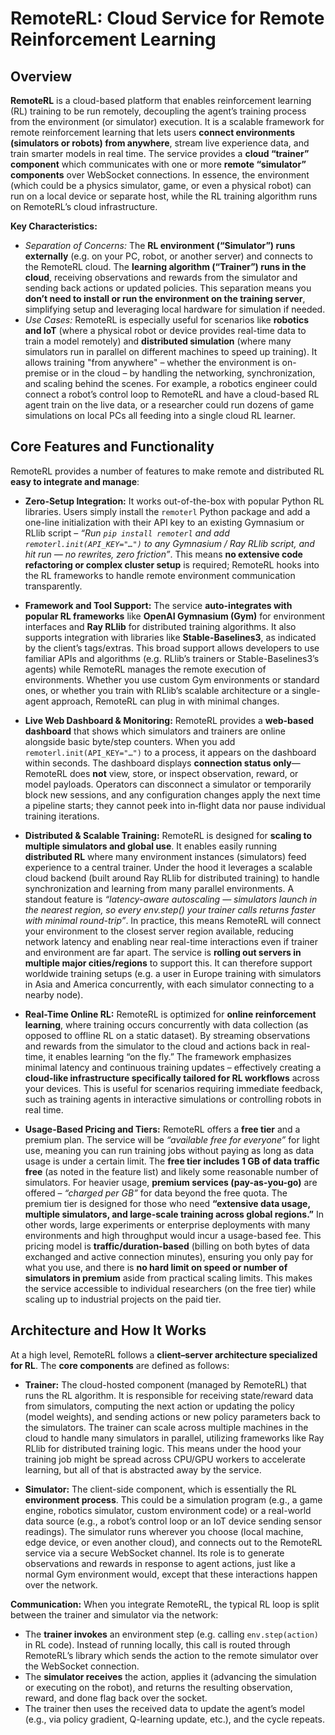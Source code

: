 # RemoteRL: Cloud Service for Remote Reinforcement Learning

## Overview

**RemoteRL** is a cloud-based platform that enables reinforcement learning (RL) training to be run remotely, decoupling the agent’s training process from the environment (or simulator) execution. It is a scalable framework for remote reinforcement learning that lets users **connect environments (simulators or robots) from anywhere**, stream live experience data, and train smarter models in real time. The service provides a **cloud “trainer” component** which communicates with one or more **remote “simulator” components** over WebSocket connections. In essence, the environment (which could be a physics simulator, game, or even a physical robot) can run on a local device or separate host, while the RL training algorithm runs on RemoteRL’s cloud infrastructure.

**Key Characteristics:**

* *Separation of Concerns:* The **RL environment (“Simulator”) runs externally** (e.g. on your PC, robot, or another server) and connects to the RemoteRL cloud. The **learning algorithm (“Trainer”) runs in the cloud**, receiving observations and rewards from the simulator and sending back actions or updated policies. This separation means you **don’t need to install or run the environment on the training server**, simplifying setup and leveraging local hardware for simulation if needed.
* *Use Cases:* RemoteRL is especially useful for scenarios like **robotics and IoT** (where a physical robot or device provides real-time data to train a model remotely) and **distributed simulation** (where many simulators run in parallel on different machines to speed up training). It allows training "from anywhere" – whether the environment is on-premise or in the cloud – by handling the networking, synchronization, and scaling behind the scenes. For example, a robotics engineer could connect a robot’s control loop to RemoteRL and have a cloud-based RL agent train on the live data, or a researcher could run dozens of game simulations on local PCs all feeding into a single cloud RL learner.

## Core Features and Functionality

RemoteRL provides a number of features to make remote and distributed RL **easy to integrate and manage**:

* **Zero-Setup Integration:** It works out-of-the-box with popular Python RL libraries. Users simply install the `remoterl` Python package and add a one-line initialization with their API key to an existing Gymnasium or RLlib script – *“Run `pip install remoterl` and add `remoterl.init(API_KEY="…")` to any Gymnasium / Ray RLlib script, and hit run — no rewrites, zero friction”*. This means **no extensive code refactoring or complex cluster setup** is required; RemoteRL hooks into the RL frameworks to handle remote environment communication transparently.

* **Framework and Tool Support:** The service **auto-integrates with popular RL frameworks** like **OpenAI Gymnasium (Gym)** for environment interfaces and **Ray RLlib** for distributed training algorithms. It also supports integration with libraries like **Stable-Baselines3**, as indicated by the client’s tags/extras. This broad support allows developers to use familiar APIs and algorithms (e.g. RLlib’s trainers or Stable-Baselines3’s agents) while RemoteRL manages the remote execution of environments. Whether you use custom Gym environments or standard ones, or whether you train with RLlib’s scalable architecture or a single-agent approach, RemoteRL can plug in with minimal changes.

* **Live Web Dashboard & Monitoring:** RemoteRL provides a **web‑based dashboard** that shows which simulators and trainers are online alongside basic byte/step counters. When you add `remoterl.init(API_KEY="…")` to a process, it appears on the dashboard within seconds. The dashboard displays **connection status only**—RemoteRL does **not** view, store, or inspect observation, reward, or model payloads. Operators can disconnect a simulator or temporarily block new sessions, and any configuration changes apply the next time a pipeline starts; they cannot peek into in‑flight data nor pause individual training iterations.
  
* **Distributed & Scalable Training:** RemoteRL is designed for **scaling to multiple simulators and global use**. It enables easily running **distributed RL** where many environment instances (simulators) feed experience to a central trainer. Under the hood it leverages a scalable cloud backend (built around Ray RLlib for distributed training) to handle synchronization and learning from many parallel environments. A standout feature is *“latency-aware autoscaling — simulators launch in the nearest region, so every env.step() your trainer calls returns faster with minimal round-trip”*. In practice, this means RemoteRL will connect your environment to the closest server region available, reducing network latency and enabling near real-time interactions even if trainer and environment are far apart. The service is **rolling out servers in multiple major cities/regions** to support this. It can therefore support worldwide training setups (e.g. a user in Europe training with simulators in Asia and America concurrently, with each simulator connecting to a nearby node).

* **Real-Time Online RL:** RemoteRL is optimized for **online reinforcement learning**, where training occurs concurrently with data collection (as opposed to offline RL on a static dataset). By streaming observations and rewards from the simulator to the cloud and actions back in real-time, it enables learning “on the fly.” The framework emphasizes minimal latency and continuous training updates – effectively creating a **cloud-like infrastructure specifically tailored for RL workflows** across your devices. This is useful for scenarios requiring immediate feedback, such as training agents in interactive simulations or controlling robots in real time.

* **Usage-Based Pricing and Tiers:** RemoteRL offers a **free tier** and a premium plan. The service will be *“available free for everyone”* for light use, meaning you can run training jobs without paying as long as data usage is under a certain limit. The **free tier includes 1 GB of data traffic free** (as noted in the feature list) and likely some reasonable number of simulators. For heavier usage, **premium services (pay-as-you-go)** are offered – *“charged per GB”* for data beyond the free quota. The premium tier is designed for those who need **“extensive data usage, multiple simulators, and large-scale training across global regions.”** In other words, large experiments or enterprise deployments with many environments and high throughput would incur a usage-based fee. This pricing model is **traffic/duration-based** (billing on both bytes of data exchanged and active connection minutes), ensuring you only pay for what you use, and there is **no hard limit on speed or number of simulators in premium** aside from practical scaling limits. This makes the service accessible to individual researchers (on the free tier) while scaling up to industrial projects on the paid tier.

## Architecture and How It Works

At a high level, RemoteRL follows a **client–server architecture specialized for RL**. The **core components** are defined as follows:

* **Trainer:** The cloud-hosted component (managed by RemoteRL) that runs the RL algorithm. It is responsible for receiving state/reward data from simulators, computing the next action or updating the policy (model weights), and sending actions or new policy parameters back to the simulators. The trainer can scale across multiple machines in the cloud to handle many simulators in parallel, utilizing frameworks like Ray RLlib for distributed training logic. This means under the hood your training job might be spread across CPU/GPU workers to accelerate learning, but all of that is abstracted away by the service.

* **Simulator:** The client-side component, which is essentially the RL **environment process**. This could be a simulation program (e.g., a game engine, robotics simulator, custom environment code) or a real-world data source (e.g., a robot’s control loop or an IoT device sending sensor readings). The simulator runs wherever you choose (local machine, edge device, or even another cloud), and connects out to the RemoteRL service via a secure WebSocket channel. Its role is to generate observations and rewards in response to agent actions, just like a normal Gym environment would, except that these interactions happen over the network.

**Communication:** When you integrate RemoteRL, the typical RL loop is split between the trainer and simulator via the network:

* The **trainer invokes** an environment step (e.g. calling `env.step(action)` in RL code). Instead of running locally, this call is routed through RemoteRL’s library which sends the action to the remote simulator over the WebSocket connection.
* The **simulator receives** the action, applies it (advancing the simulation or executing on the robot), and returns the resulting observation, reward, and done flag back over the socket.
* The trainer then uses the received data to update the agent’s model (e.g., via policy gradient, Q-learning update, etc.), and the cycle repeats.
